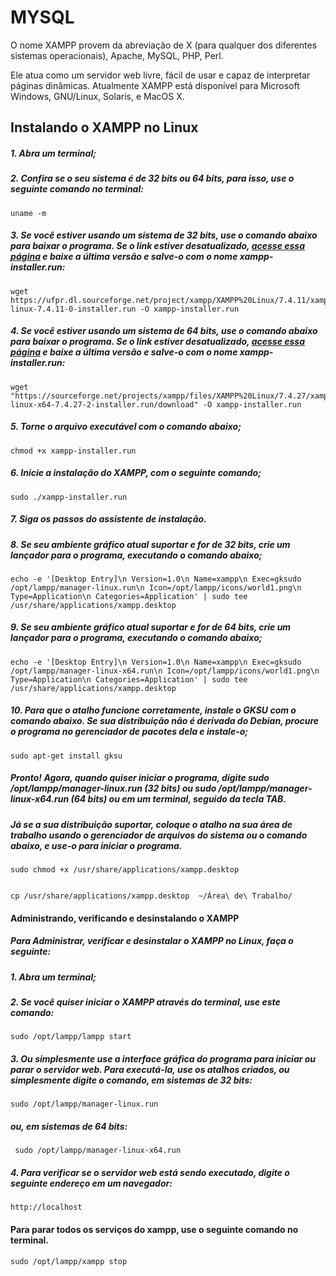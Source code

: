 # MYSQL

O nome XAMPP provem da abreviação de X (para qualquer dos diferentes sistemas operacionais), Apache, MySQL, PHP, Perl.

Ele atua como um servidor web livre, fácil de usar e capaz de interpretar páginas dinâmicas. Atualmente XAMPP está disponível para Microsoft Windows, GNU/Linux, Solaris, e MacOS X.

## Instalando o XAMPP no Linux

##### 1. Abra um terminal;

##### 2. Confira se o seu sistema é de 32 bits ou 64 bits, para isso, use o seguinte comando no terminal:
    uname -m

##### 3. Se você estiver usando um sistema de 32 bits, use o comando abaixo para baixar o programa. Se o link estiver desatualizado, [acesse essa página](https://sourceforge.net/projects/xampp/files/XAMPP%20Linux/) e baixe a última versão e salve-o com o nome xampp-installer.run:

    wget https://ufpr.dl.sourceforge.net/project/xampp/XAMPP%20Linux/7.4.11/xampp-linux-7.4.11-0-installer.run -O xampp-installer.run

##### 4. Se você estiver usando um sistema de 64 bits, use o comando abaixo para baixar o programa. Se o link estiver desatualizado, [acesse essa página](https://sourceforge.net/projects/xampp/files/XAMPP%20Linux/) e baixe a última versão e salve-o com o nome xampp-installer.run:

    wget "https://sourceforge.net/projects/xampp/files/XAMPP%20Linux/7.4.27/xampp-linux-x64-7.4.27-2-installer.run/download" -O xampp-installer.run

##### 5. Torne o arquivo executável com o comando abaixo;

    chmod +x xampp-installer.run

##### 6. Inicie a instalação do XAMPP, com o seguinte comando;

    sudo ./xampp-installer.run

##### 7. Siga os passos do assistente de instalação.

##### 8. Se seu ambiente gráfico atual suportar e for de 32 bits, crie um lançador para o programa, executando o comando abaixo;

    echo -e '[Desktop Entry]\n Version=1.0\n Name=xampp\n Exec=gksudo /opt/lampp/manager-linux.run\n Icon=/opt/lampp/icons/world1.png\n Type=Application\n Categories=Application' | sudo tee /usr/share/applications/xampp.desktop

##### 9. Se seu ambiente gráfico atual suportar e for de 64 bits, crie um lançador para o programa, executando o comando abaixo;

    echo -e '[Desktop Entry]\n Version=1.0\n Name=xampp\n Exec=gksudo /opt/lampp/manager-linux-x64.run\n Icon=/opt/lampp/icons/world1.png\n Type=Application\n Categories=Application' | sudo tee /usr/share/applications/xampp.desktop

##### 10. Para que o atalho funcione corretamente, instale o GKSU com o comando abaixo. Se sua distribuição não é derivada do Debian, procure o programa no gerenciador de pacotes dela e instale-o;

    sudo apt-get install gksu

##### Pronto! Agora, quando quiser iniciar o programa, digite sudo /opt/lampp/manager-linux.run (32 bits) ou sudo /opt/lampp/manager-linux-x64.run (64 bits) ou em um terminal, seguido da tecla TAB.

##### Já se a sua distribuição suportar, coloque o atalho na sua área de trabalho usando o gerenciador de arquivos do sistema ou o comando abaixo, e use-o para iniciar o programa.

    sudo chmod +x /usr/share/applications/xampp.desktop


    cp /usr/share/applications/xampp.desktop  ~/Área\ de\ Trabalho/

#### Administrando, verificando e desinstalando o XAMPP

##### Para Administrar, verificar e desinstalar o XAMPP no Linux, faça o seguinte:

##### 1. Abra um terminal;
##### 2. Se você quiser iniciar o XAMPP através do terminal, use este comando:
    sudo /opt/lampp/lampp start

##### 3. Ou simplesmente use a interface gráfica do programa para iniciar ou parar o servidor web. Para executá-la, use os atalhos criados, ou simplesmente digite o comando, em sistemas de 32 bits:
    sudo /opt/lampp/manager-linux.run    
##### ou, em sistemas de 64 bits:
     sudo /opt/lampp/manager-linux-x64.run

##### 4. Para verificar se o servidor web está sendo executado, digite o seguinte endereço em um navegador:
    http://localhost

#### Para parar todos os serviços do xampp, use o seguinte comando no terminal.
    sudo /opt/lampp/xampp stop